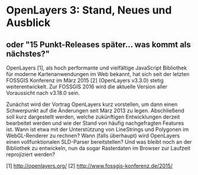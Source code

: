 # OpenLayers 3: Stand, Neues und Ausblick
## oder "15 Punkt-Releases später… was kommt als nächstes?"

OpenLayers [1], als hoch performante und vielfältige JavaScript Bibliothek für
moderne Kartenanwendungen im Web bekannt, hat sich seit der letzten FOSSGIS
Konferenz im März 2015 [2] (OpenLayers v3.3.0) stetig weiterentwickelt. Zur
FOSSGIS 2016 wird die aktuelle Version aller Voraussicht nach v3.18.0 sein.

Zunächst wird der Vortrag OpenLayers kurz vorstellen, um dann einen Schwerpunkt
auf die Änderungen seit März 2013 zu legen. Abschließend soll kurz dargestellt
werden, welche zukünftigen Entwicklungen derzeit bearbeitet werden und wie der
Stand von häufig nachgefragten Features ist. Wann ist etwa mit der Unterstützung
von LineStrings und Polygonen im WebGL-Renderer zu rechnen? Wann (falls
überhaupt) wird OpenLayers einen vollfunktionalen SLD-Parser bereitstellen? Und
was bleibt noch an der Bibliothek zu entwickeln, nun da sogar Rasterdaten im
Browser zur Laufzeit reprojiziert werden?

[1] http://openlayers.org/
[2] http://www.fossgis-konferenz.de/2015/

